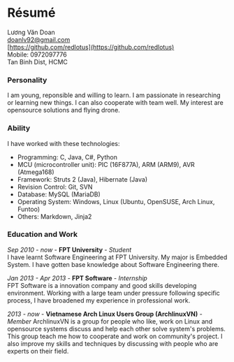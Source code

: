# Résumé

Lương Văn Doan  
[doanlv92@gmail.com](doanlv92@gmail.com)  
[https://github.com/redlotus](https://github.com/redlotus)  
Mobile: 0972097776  
Tan Binh Dist, HCMC  

### Personality
I am young, reponsible and willing to learn. I am passionate in researching or learning new things. I can also cooperate with team well. My interest are opensource solutions and flying drone.
### Ability
I have worked with these technologies:

- Programming: C, Java, C#, Python
- MCU (microcontroller unit): PIC (16F877A), ARM (ARM9), AVR (Atmega168)
- Framework: Struts 2 (Java), Hibernate (Java)
- Revision Control: Git, SVN
- Database: MySQL (MariaDB)
- Operating System: Windows, Linux (Ubuntu, OpenSUSE, Arch Linux, Funtoo)
- Others: Markdown, Jinja2

### Education and Work
_Sep 2010 - now_  - __FPT University__ - _Student_  
I have learnt Software Engineering at FPT University. My major is Embedded System. I have gotten base knowledge about Software Engineering there.

_Jan 2013 - Apr 2013_ - __FPT Software__ - _Internship_  
FPT Software is a innovation company and good skills developing environment. Working with a large team under pressure following specific process, I have broadened my experience in professional work.  

_2013 - now_ - __Vietnamese Arch Linux Users Group (ArchlinuxVN)__ - _Member_
ArchlinuxVN is a group for people who like, work on Linux and opensource systems discuss and help each other solve system's problems. This group teach me how to cooperate and work on community's project. I also improve my skills and techniques by discussing with people who are experts on their field.
